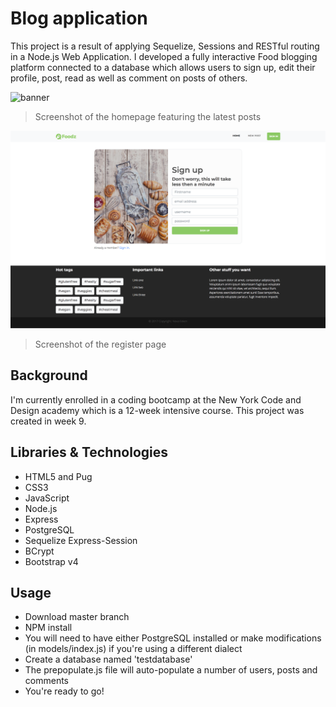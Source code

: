  # Blog application

This project is a result of applying Sequelize, Sessions and RESTful routing in a Node.js Web Application. I developed a fully interactive Food blogging platform connected to a database which allows users to sign up, edit their profile, post, read as well as comment on posts of others.

![banner](https://github.com/novaeeken/blogapp/blob/master/public/images/screenshot-home.png?raw=true)

> Screenshot of the homepage featuring the latest posts

![banner](https://github.com/novaeeken/blogapp/blob/master/public/images/screenshot-signup.png?raw=true)

> Screenshot of the register page

## Background

I'm currently enrolled in a coding bootcamp at the New York Code and Design academy which is a 12-week intensive course. This project was created in week 9.

## Libraries & Technologies
- HTML5 and Pug
- CSS3
- JavaScript
- Node.js
- Express
- PostgreSQL
- Sequelize Express-Session
- BCrypt
- Bootstrap v4

## Usage

* Download master branch
* NPM install
* You will need to have either PostgreSQL installed or make modifications (in models/index.js) if you're using a different dialect
* Create a database named 'testdatabase'
* The prepopulate.js file will auto-populate a number of users, posts and comments
* You're ready to go! 